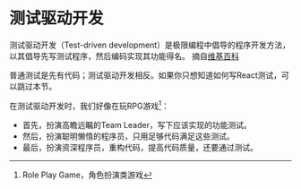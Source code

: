 # 测试驱动开发

测试驱动开发（Test-driven development）是极限编程中倡导的程序开发方法，以其倡导先写测试程序，然后编码实现其功能得名。 摘自[维基百科]

普通测试是先有代码；测试驱动开发相反。如果你只想知道如何写React测试，可以跳过本节。

在测试驱动开发时，我们好像在玩RPG游戏[^1]：
- 首先，扮演高瞻远瞩的Team Leader，写下应该实现的功能测试。
- 然后，扮演聪明懒惰的程序员，只用足够代码满足这些测试。
- 最后，扮演资深程序员，重构代码，提高代码质量，还要通过测试。

[维基百科]: https://zh.wikipedia.org/wiki/测试驱动开发
[^1]: Role Play Game，角色扮演类游戏
